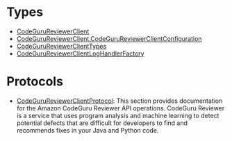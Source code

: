 # Types

  - [CodeGuruReviewerClient](/aws-sdk-swift/reference/0.x/AWSCodeGuruReviewer/CodeGuruReviewerClient)
  - [CodeGuruReviewerClient.CodeGuruReviewerClientConfiguration](/aws-sdk-swift/reference/0.x/AWSCodeGuruReviewer/CodeGuruReviewerClient_CodeGuruReviewerClientConfiguration)
  - [CodeGuruReviewerClientTypes](/aws-sdk-swift/reference/0.x/AWSCodeGuruReviewer/CodeGuruReviewerClientTypes)
  - [CodeGuruReviewerClientLogHandlerFactory](/aws-sdk-swift/reference/0.x/AWSCodeGuruReviewer/CodeGuruReviewerClientLogHandlerFactory)

# Protocols

  - [CodeGuruReviewerClientProtocol](/aws-sdk-swift/reference/0.x/AWSCodeGuruReviewer/CodeGuruReviewerClientProtocol):
    This section provides documentation for the Amazon CodeGuru Reviewer API operations. CodeGuru Reviewer is a service
    that uses program analysis and machine learning to detect potential defects that are difficult for developers to find and recommends
    fixes in your Java and Python code.
